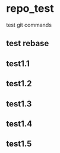 # repo_test
test git commands

## test rebase
## test1.1
## test1.2
## test1.3
## test1.4
## test1.5

